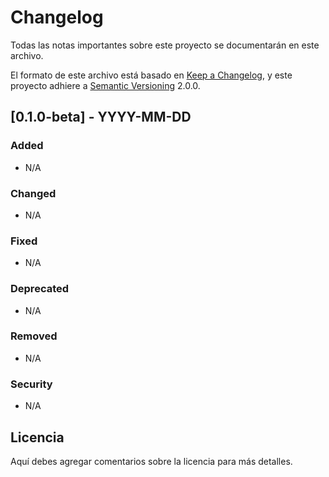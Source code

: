 # Changelog

Todas las notas importantes sobre este proyecto se documentarán en este archivo.

El formato de este archivo está basado en [Keep a Changelog](https://keepachangelog.com/es-ES/1.0.0/), y este proyecto adhiere a [Semantic Versioning](https://semver.org/lang/es/) 2.0.0.

## [0.1.0-beta] - YYYY-MM-DD

### Added
- N/A

### Changed
- N/A

### Fixed
- N/A

### Deprecated
- N/A

### Removed
- N/A

### Security
- N/A

## Licencia
Aquí debes agregar comentarios sobre la licencia para más detalles.
